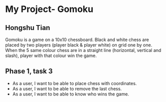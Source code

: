 # My Project- Gomoku

## Hongshu Tian

 Gomoku is a game on a 10x10 chessboard. Black and white chess are placed by two players (player black & player white)
 on grid one by one. When the 5 same colour chess are in a straight line (horizontal, vertical and slash), 
 player with that colour win the game.
 
 ## Phase 1, task 3
 - As a user, I want to be able to place chess with coordinates.
 - As a user, I want to be able to remove the last chess.
 - As a user, I want to be able to know who wins the game.